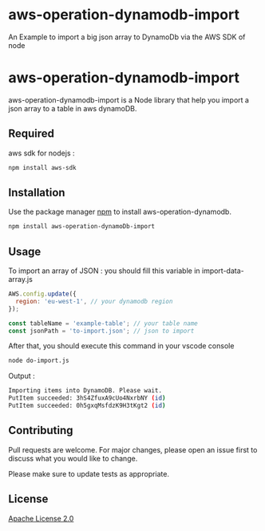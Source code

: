 # aws-operation-dynamodb-import

An Example to import a big json array to DynamoDb via the AWS SDK of node

# aws-operation-dynamodb-import

aws-operation-dynamodb-import is a Node library that help you import a json array to a table in aws dynamoDB.

## Required

aws sdk for nodejs :

```bash
npm install aws-sdk
```

## Installation

Use the package manager [npm](https://www.npmjs.com/) to install aws-operation-dynamodb.

```bash
npm install aws-operation-dynamoDb-import
```

## Usage

To import an array of JSON :
you should fill this variable in import-data-array.js

```javascript
AWS.config.update({
  region: 'eu-west-1', // your dynamodb region
});

const tableName = 'example-table'; // your table name
const jsonPath = 'to-import.json'; // json to import
```

After that, you should execute this command in your vscode console

```bash
node do-import.js
```

Output :

```bash
Importing items into DynamoDB. Please wait.
PutItem succeeded: 3hS4ZfuxA9cUo4NxrbNY (id)
PutItem succeeded: 0h5gxqMsfdzK9H3tKgt2 (id)
```

## Contributing

Pull requests are welcome. For major changes, please open an issue first to discuss what you would like to change.

Please make sure to update tests as appropriate.

## License

[Apache License 2.0](https://choosealicense.com/licenses/apache-2.0/)

